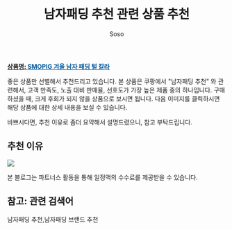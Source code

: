 ﻿---
layout: post
title:  "남자패딩 추천 관련 상품 추천"
author: Soso
categories: [ 디저털/가전 ]
tags: [남자패딩 추천,남자패딩 브랜드 추천]
image: https://ads-partners.coupang.com/image1/SieDJxg3mSJQW6LfSqoB8dBiRYc5WI6MXEP8B9WEb9JTHKSchcNW8HQtAJwZEJvcU4ZxBRePZuZjioSy7Z3dv__gyHcUYXIbu27O3EaN5kE2BkkEn9zxxAniMQzRMjPlrHbVUxGs_35vLheK7G0zD3h3WhRqua1sJYYgiXPRGSC60MUFo-vwWmqoiHbcwyl2ptvgUTgL1nsPAek2RbC2L4N7Xg_BAHuoiSSIEIAewvis6n0VUyBc_HDh_oSw2P6SZySdpAojNLFImuda8vLZp-SrzU1UhdNgrt3EOFLEnSuD 
description: "쿠팡에서 남자패딩 추천 관련 상품으로 가장 고객 선호도가 높은 제품 중 하나입니다."
---

<a href="https://link.coupang.com/re/AFFSDP?lptag=AF5673682&pageKey=6253808271&itemId=12691525776&vendorItemId=87730946994&traceid=V0-153-582de69b225a9345&requestid=20231116175655897213241398&token=31850C%7CMIXED"><b>상품명: <font color='#01579B'>SMOPIG 겨울 남자 패딩 털 칼라</font></b></a>

좋은 상품만 선별해서 추천드리고 있습니다.
본 상품은 쿠팡에서 "남자패딩 추천" 와 관련해서, 고객 만족도, 노출 대비 판매율, 선호도가 가장 높은 제품 중의 하나입니다.
구매하셨을 때, 크게 후회가 되지 않을 상품으로 보시면 됩니다. 
다음 이미지를 클릭하시면 해당 상품에 대한 상세 내용을 보실 수 있습니다.

바쁘시다면, 추천 이유로 좀더 요약해서 설명드렸으니, 참고 부탁드립니다.

## 추천 이유 

<a href="https://link.coupang.com/re/AFFSDP?lptag=AF5673682&pageKey=6253808271&itemId=12691525776&vendorItemId=87730946994&traceid=V0-153-582de69b225a9345&requestid=20231116175655897213241398&token=31850C%7CMIXED"><img src="https://thumbnail7.coupangcdn.com/thumbnails/remote/q89/image/vendor_inventory/0000/banner/BANNER_TOP_NONE_CE_BADGE_V2.png"></a> 

본 블로그는 파트너스 활동을 통해 일정액의 수수료를 제공받을 수 있습니다.

## 참고: 관련 검색어    
남자패딩 추천,남자패딩 브랜드 추천